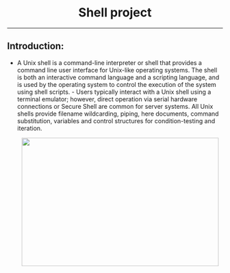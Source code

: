 # <center> Shell project
***
## Introduction:
- A Unix shell is a command-line interpreter or shell that provides a command line user interface for Unix-like operating 
systems. The shell is both an interactive command language and a scripting language, and is used by the operating system to 
control the execution of the system using shell scripts. - Users typically interact with a Unix shell using a terminal 
emulator; however, direct operation via serial hardware connections or Secure Shell are common for server systems. All Unix 
shells provide filename wildcarding, piping, here documents, command substitution, variables and control structures for 
condition-testing and iteration. <p align="center">
  <img width="460" height="300" src="https://i.ytimg.com/vi/63FIU0zGZOc/hqdefault.jpg">
</p>
